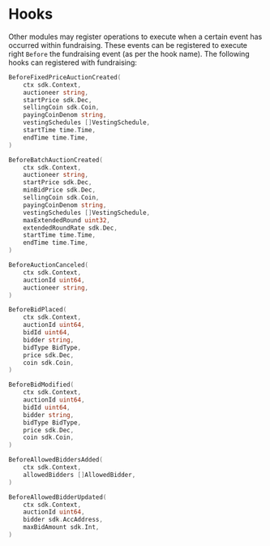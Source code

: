 <!-- order: 8 -->

# Hooks

Other modules may register operations to execute when a certain event has
occurred within fundraising. These events can be registered to execute right `Before` the fundraising event (as per the hook name). 
The following hooks can registered with fundraising:

```go
BeforeFixedPriceAuctionCreated(
    ctx sdk.Context,
    auctioneer string,
    startPrice sdk.Dec,
    sellingCoin sdk.Coin,
    payingCoinDenom string,
    vestingSchedules []VestingSchedule,
    startTime time.Time,
    endTime time.Time,
)

BeforeBatchAuctionCreated(
    ctx sdk.Context,
    auctioneer string,
    startPrice sdk.Dec,
    minBidPrice sdk.Dec,
    sellingCoin sdk.Coin,
    payingCoinDenom string,
    vestingSchedules []VestingSchedule,
    maxExtendedRound uint32,
    extendedRoundRate sdk.Dec,
    startTime time.Time,
    endTime time.Time,
)

BeforeAuctionCanceled(
    ctx sdk.Context,
    auctionId uint64,
    auctioneer string,
)

BeforeBidPlaced(
    ctx sdk.Context,
    auctionId uint64,
    bidId uint64,
    bidder string,
    bidType BidType,
    price sdk.Dec,
    coin sdk.Coin,
)

BeforeBidModified(
    ctx sdk.Context,
    auctionId uint64,
    bidId uint64,
    bidder string,
    bidType BidType,
    price sdk.Dec,
    coin sdk.Coin,
)

BeforeAllowedBiddersAdded(
    ctx sdk.Context,
    allowedBidders []AllowedBidder,
)

BeforeAllowedBidderUpdated(
    ctx sdk.Context,
    auctionId uint64,
    bidder sdk.AccAddress,
    maxBidAmount sdk.Int,
)
```
